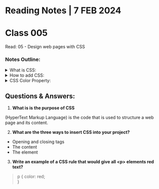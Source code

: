 # **Reading Notes | 7 FEB 2024**

# Class 005

Read: 05 - Design web pages with CSS

### **Notes Outline:**

<details>
<summary> What is CSS:</summary>
CSS is known as cascading style sheets. It is a language for specifying how documents are presented to users — how they are styled, laid out, etc.
</details>

<details>
<summary> How to add CSS:</summary>
When a browser reads a style sheet, it will format the HTML document according to the information in the style sheet. There are three ways to add CSS to your HTML. The three options are; External CSS, Internal CSS, and Inline CSS.
</details>

<details>
<summary> CSS Color Property:</summary>
The color property specifies the color of text.
</details>

## **Questions & Answers:**

1. **What is is the purpose of CSS**

(HyperText Markup Language) is the code that is used to structure a web page and its content.

2. **What are the three ways to insert CSS into your project?**  

- Opening and closing tags  
- The content  
- The element  

3. **Write an example of a CSS rule that would give all \<p> elements red text?**

>p { color: red;  
}
